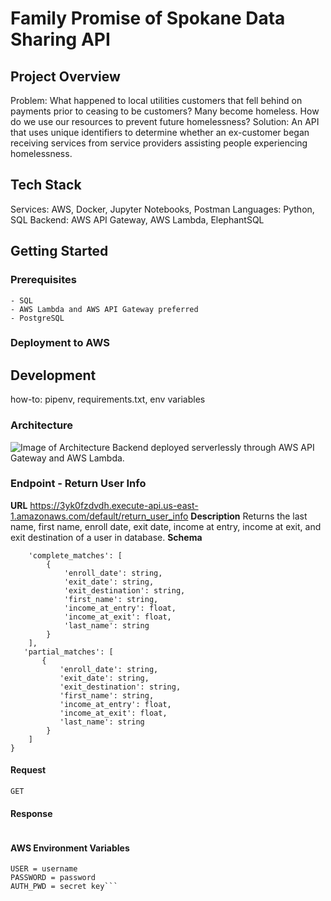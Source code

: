 # Family Promise of Spokane Data Sharing API
## Project Overview
Problem: What happened to local utilities customers that fell behind on payments prior to ceasing to be customers? Many become homeless. How do we use our resources to prevent future homelessness?
Solution: An API that uses unique identifiers to determine whether an ex-customer began receiving services from service providers assisting people experiencing homelessness.
## Tech Stack
Services: AWS, Docker, Jupyter Notebooks, Postman
Languages: Python, SQL
Backend: AWS API Gateway, AWS Lambda, ElephantSQL

## Getting Started
### Prerequisites
    - SQL
    - AWS Lambda and AWS API Gateway preferred
    - PostgreSQL

### Deployment to AWS
## Development
how-to: pipenv, requirements.txt, env variables
### Architecture
![Image of Architecture](https://github.com/nonprofit-intake/family_promise_data_sharing/blob/dev/images/fampromarch.png)
Backend deployed serverlessly through AWS API Gateway and AWS Lambda.
### Endpoint - Return User Info
**URL**
https://3yk0fzdvdh.execute-api.us-east-1.amazonaws.com/default/return_user_info
**Description**
Returns the last name, first name, enroll date, exit date, income at entry, income at exit, and exit destination of a user in database.
**Schema**
```{
    'complete_matches': [
        {
            'enroll_date': string,
            'exit_date': string,
            'exit_destination': string,
            'first_name': string,
            'income_at_entry': float,
            'income_at_exit': float,
            'last_name': string
        }
    ],
   'partial_matches': [
       {
           'enroll_date': string,
           'exit_date': string,
           'exit_destination': string,
           'first_name': string,
           'income_at_entry': float,
           'income_at_exit': float,
           'last_name': string
        }
    ]
}
```
#### Request
    GET 
#### Response
```json
```
#### AWS Environment Variables
```HOST = database URL
USER = username
PASSWORD = password
AUTH_PWD = secret key```
